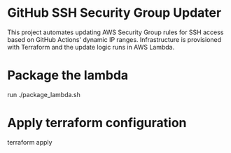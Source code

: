 # GitHub SSH Security Group Updater
This project automates updating AWS Security Group rules for SSH access based on GitHub Actions' dynamic IP ranges. Infrastructure is provisioned with Terraform and the update logic runs in AWS Lambda. 

# Package the lambda
run ./package_lambda.sh

# Apply terraform configuration
terraform apply